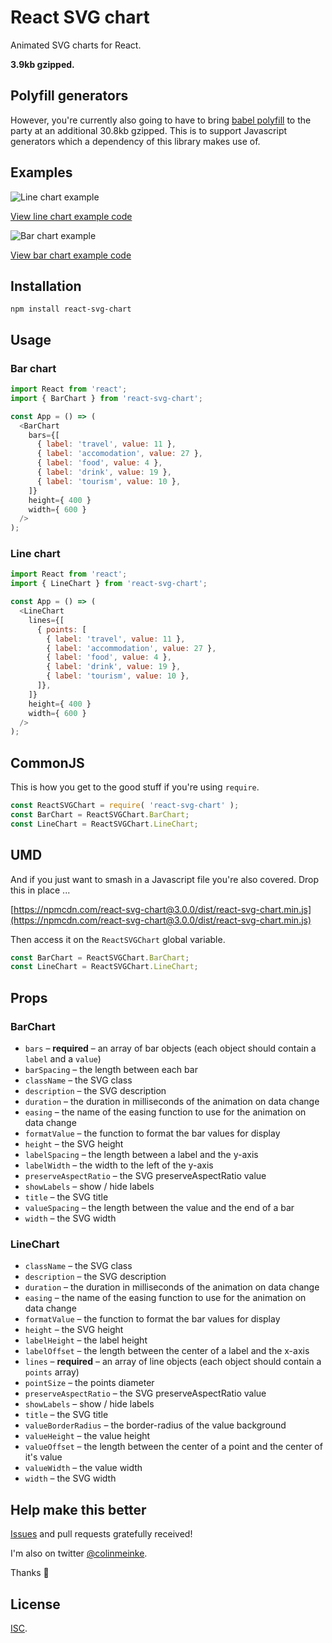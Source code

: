 # React SVG chart

Animated SVG charts for React.

**3.9kb gzipped.**

## Polyfill generators

However, you're currently also going to have to bring
[babel polyfill](https://cdnjs.com/libraries/babel-polyfill)
to the party at an additional 30.8kb gzipped. This is to
support Javascript generators which a dependency of this
library makes use of.

## Examples

![Line chart example](https://www.dropbox.com/s/vnm0u1k8orkc5n8/line-chart.gif?raw=1)

[View line chart example code](./examples/lineChart)

![Bar chart example](https://www.dropbox.com/s/xlmgpmml5og0q1j/bar-chart.gif?raw=1)

[View bar chart example code](./examples/barChart)

## Installation

```
npm install react-svg-chart
```

## Usage

### Bar chart

```js
import React from 'react';
import { BarChart } from 'react-svg-chart';

const App = () => (
  <BarChart
    bars={[
      { label: 'travel', value: 11 },
      { label: 'accomodation', value: 27 },
      { label: 'food', value: 4 },
      { label: 'drink', value: 19 },
      { label: 'tourism', value: 10 },
    ]}
    height={ 400 }
    width={ 600 }
  />
);
```

### Line chart

```js
import React from 'react';
import { LineChart } from 'react-svg-chart';

const App = () => (
  <LineChart
    lines={[
      { points: [
        { label: 'travel', value: 11 },
        { label: 'accommodation', value: 27 },
        { label: 'food', value: 4 },
        { label: 'drink', value: 19 },
        { label: 'tourism', value: 10 },
      ]},
    ]}
    height={ 400 }
    width={ 600 }
  />
);
```

## CommonJS

This is how you get to the good stuff if you're using
`require`.

```js
const ReactSVGChart = require( 'react-svg-chart' );
const BarChart = ReactSVGChart.BarChart;
const LineChart = ReactSVGChart.LineChart;
```

## UMD

And if you just want to smash in a Javascript file you're
also covered. Drop this in place ...

[https://npmcdn.com/react-svg-chart@3.0.0/dist/react-svg-chart.min.js](https://npmcdn.com/react-svg-chart@3.0.0/dist/react-svg-chart.min.js)

Then access it on the `ReactSVGChart` global variable.

```js
const BarChart = ReactSVGChart.BarChart;
const LineChart = ReactSVGChart.LineChart;
```

## Props

### BarChart

- `bars` – **required** – an array of bar objects (each object should contain a `label` and a `value`)
- `barSpacing` – the length between each bar
- `className` – the SVG class
- `description` – the SVG description
- `duration` – the duration in milliseconds of the animation on data change
- `easing` – the name of the easing function to use for the animation on data change
- `formatValue` – the function to format the bar values for display
- `height` – the SVG height
- `labelSpacing` – the length between a label and the y-axis
- `labelWidth` –  the width to the left of the y-axis
- `preserveAspectRatio` – the SVG preserveAspectRatio value
- `showLabels` – show / hide labels
- `title` – the SVG title
- `valueSpacing` – the length between the value and the end of a bar
- `width` – the SVG width

### LineChart

- `className` – the SVG class
- `description` – the SVG description
- `duration` – the duration in milliseconds of the animation on data change
- `easing` – the name of the easing function to use for the animation on data change
- `formatValue` – the function to format the bar values for display
- `height` – the SVG height
- `labelHeight` – the label height
- `labelOffset` – the length between the center of a label and the x-axis
- `lines` – **required** – an array of line objects (each object should contain a `points` array)
- `pointSize` – the points diameter
- `preserveAspectRatio` – the SVG preserveAspectRatio value
- `showLabels` – show / hide labels
- `title` – the SVG title
- `valueBorderRadius` – the border-radius of the value background
- `valueHeight` – the value height
- `valueOffset` – the length between the center of a point and the center of it's value
- `valueWidth` – the value width
- `width` – the SVG width

## Help make this better

[Issues](https://github.com/colinmeinke/react-svg-chart/issues/new)
and pull requests gratefully received!

I'm also on twitter [@colinmeinke](https://twitter.com/colinmeinke).

Thanks :star2:

## License

[ISC](./LICENSE.md).

